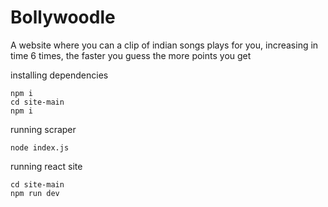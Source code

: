 # Bollywoodle

A website where you can a clip of indian songs plays for you, increasing in time 6 times, the faster you guess the more points you get

installing dependencies
```
npm i
cd site-main
npm i
```


running scraper
```
node index.js
```

running react site
```
cd site-main
npm run dev
```
